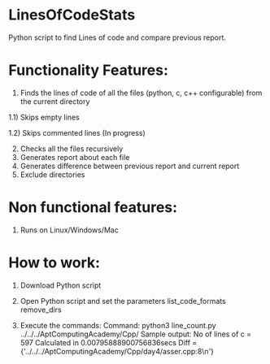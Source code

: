 # LinesOfCodeStats
Python script to find Lines of code and compare previous report.

Functionality Features:
=======================
1) Finds the lines of code of all the files (python, c, c++ configurable) from the current directory
  
  1.1) Skips empty lines
  
  1.2) Skips commented lines (In progress)
  
2) Checks all the files recursively
3) Generates report about each file
4) Generates difference between previous report and current report
5) Exclude directories 

Non functional features:
========================
1) Runs on Linux/Windows/Mac

How to work:
============
1) Download Python script
2) Open Python script and set the parameters
list_code_formats
remove_dirs

3) Execute the commands:
Command: python3 line_count.py ../../../AptComputingAcademy/Cpp/
Sample output:
No of lines of c = 597 
Calculated in 0.00795888900756836secs
Diff =  {'../../../AptComputingAcademy/Cpp/day4/asser.cpp:8\n'}
